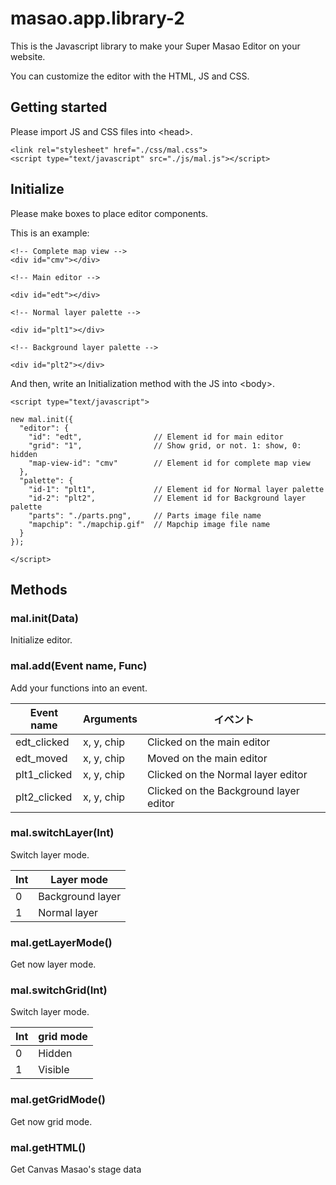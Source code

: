 # masao.app.library-2

This is the Javascript library to make your Super Masao Editor on your website.

You can customize the editor with the HTML, JS and CSS.

## Getting started

Please import JS and CSS files into <head\>.
```
<link rel="stylesheet" href="./css/mal.css">
<script type="text/javascript" src="./js/mal.js"></script>
```

## Initialize

Please make boxes to place editor components.

This is an example:
```
<!-- Complete map view -->
<div id="cmv"></div>

<!-- Main editor -->

<div id="edt"></div>

<!-- Normal layer palette -->

<div id="plt1"></div>

<!-- Background layer palette -->

<div id="plt2"></div>
```

And then, write an Initialization method with the JS into <body\>.


```
<script type="text/javascript">

new mal.init({
  "editor": {
    "id": "edt",                // Element id for main editor
    "grid": "1",                // Show grid, or not. 1: show, 0: hidden
    "map-view-id": "cmv"        // Element id for complete map view
  },
  "palette": {
    "id-1": "plt1",             // Element id for Normal layer palette
    "id-2": "plt2",             // Element id for Background layer palette
    "parts": "./parts.png",     // Parts image file name
    "mapchip": "./mapchip.gif"  // Mapchip image file name
  }
});

</script>
```

## Methods

### mal.init(Data)

Initialize editor.

### mal.add(Event name, Func)

Add your functions into an event.

|Event name|Arguments|イベント|
|---|---|---|
|edt_clicked|x, y, chip|Clicked on the main editor|
|edt_moved|x, y, chip|Moved on the main editor|
|plt1_clicked|x, y, chip|Clicked on the Normal layer editor|
|plt2_clicked|x, y, chip|Clicked on the Background layer editor|

### mal.switchLayer(Int)

Switch layer mode.

|Int|Layer mode|
|---|---|
|0|Background layer|
|1|Normal layer|

### mal.getLayerMode()

Get now layer mode.

### mal.switchGrid(Int)

Switch layer mode.

|Int|grid mode|
|---|---|
|0|Hidden|
|1|Visible|

### mal.getGridMode()

Get now grid mode.

### mal.getHTML()

Get Canvas Masao's stage data
